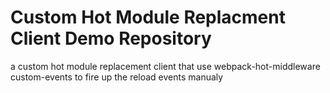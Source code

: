 # Custom Hot Module Replacment Client Demo Repository


a custom hot module replacement client that use webpack-hot-middleware custom-events to fire up the reload events manualy
